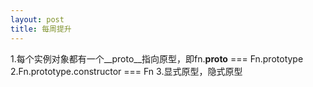 ```yaml
---
layout: post
title: 每周提升
---
```


1.每个实例对象都有一个__proto__指向原型，即fn.__proto__ === Fn.prototype
2.Fn.prototype.constructor === Fn
3.显式原型，隐式原型
